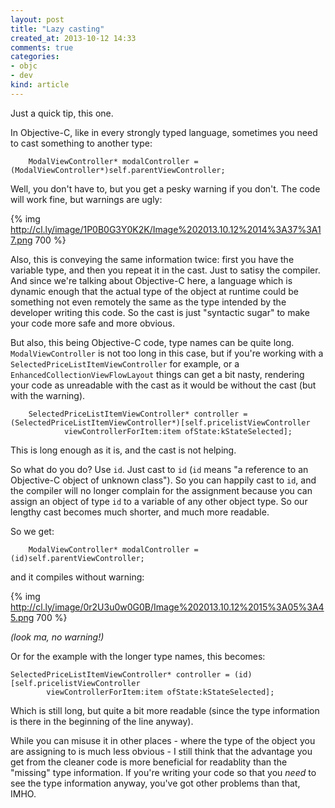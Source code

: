 ```yaml
---
layout: post
title: "Lazy casting"
created_at: 2013-10-12 14:33
comments: true
categories:
- objc
- dev
kind: article
---
```


Just a quick tip, this one.

In Objective-C, like in every strongly typed language, sometimes you need to cast something to another type:

``` objc
	ModalViewController* modalController = (ModalViewController*)self.parentViewController;
```

Well, you don't have to, but you get a pesky warning if you don't. The code will work fine, but warnings are ugly:

<!-- more -->

{% img  http://cl.ly/image/1P0B0G3Y0K2K/Image%202013.10.12%2014%3A37%3A17.png 700 %}

Also, this is conveying the same information twice: first you have the variable type, and then you repeat it in the cast. Just to satisy the compiler.
And since we're talking about Objective-C here, a language which is dynamic enough that the actual type of the object at runtime could be something not even remotely the same as the type intended by the developer writing this code. So the cast is just "syntactic sugar" to make your code more safe and more obvious.

But also, this being Objective-C code, type names can be quite long. `ModalViewController` is not too long in this case, but if you're working with a `SelectedPriceListItemViewController` for example, or a `EnhancedCollectionViewFlowLayout` things can get a bit nasty, rendering your code as unreadable with the cast as it would be without the cast (but with the warning).

``` objc
	SelectedPriceListItemViewController* controller = (SelectedPriceListItemViewController*)[self.pricelistViewController
			viewControllerForItem:item ofState:kStateSelected];
```

This is long enough as it is, and the cast is not helping.

So what do you do? Use `id`. Just cast to `id` (`id` means "a reference to an Objective-C object of unknown class"). So you can happily cast to `id`, and the compiler will no longer complain for the assignment because you can assign an object of type `id` to a variable of any other object type. So our lengthy cast becomes much shorter, and much more readable.

So we get:

``` objc
	ModalViewController* modalController = (id)self.parentViewController;
```
and it compiles without warning:

{% img http://cl.ly/image/0r2U3u0w0G0B/Image%202013.10.12%2015%3A05%3A45.png 700 %}

_(look ma, no warning!)_

Or for the example with the longer type names, this becomes:

``` objc
SelectedPriceListItemViewController* controller = (id)[self.pricelistViewController
		viewControllerForItem:item ofState:kStateSelected];
```
Which is still long, but quite a bit more readable (since the type information is there in the beginning of the line anyway).

While you can misuse it in other places - where the type of the object you are assigning to is much less obvious - I still think that the advantage you get from the cleaner code is more beneficial for readablity than the "missing" type information. If you're writing your code so that you *need* to see the type information anyway, you've got other problems than that, IMHO.
